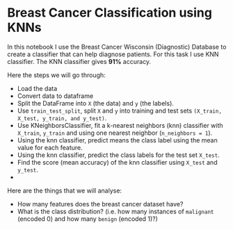 # Breast Cancer Classification using KNNs

In this notebook I use the Breast Cancer Wisconsin (Diagnostic) Database to create a classifier that can help diagnose patients. For this task I use KNN classifier. The KNN classifier gives **91%** accuracy.

Here the steps we will go through:
- Load the data
- Convert data to dataframe
- Split the DataFrame into `X` (the data) and `y` (the labels).
- Use `train_test_split`, split `X` and `y` into training and test sets `(X_train, X_test, y_train, and y_test)`.
- Use KNeighborsClassifier, fit a k-nearest neighbors (knn) classifier with `X_train`, `y_train` and using one nearest neighbor (`n_neighbors = 1`).
- Using the knn classifier, predict means the class label using the mean value for each feature.
- Using the knn classifier, predict the class labels for the test set `X_test`.
- Find the score (mean accuracy) of the knn classifier using `X_test` and `y_test`.
- 

Here are the things that we will analyse:
- How many features does the breast cancer dataset have?
- What is the class distribution? (i.e. how many instances of `malignant` (encoded 0) and how many `benign` (encoded 1)?)